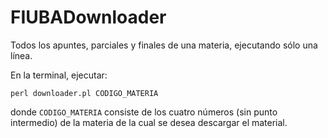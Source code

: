 # FIUBADownloader

Todos los apuntes, parciales y finales de una materia, ejecutando sólo una línea.

En la terminal, ejecutar:
```
perl downloader.pl CODIGO_MATERIA
```
donde `CODIGO_MATERIA` consiste de los cuatro números (sin punto intermedio) de la materia de la cual se desea descargar el material.
